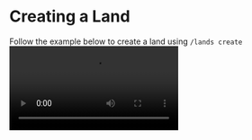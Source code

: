 # Creating a Land

Follow the example below to create a land using `/lands create`
![createlandgif](https://i.imgur.com/MABqZDu.mp4)
